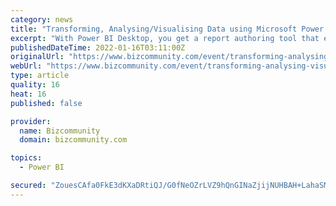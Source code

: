 ```yaml
---
category: news
title: "Transforming, Analysing/Visualising Data using Microsoft Power BI Course"
excerpt: "With Power BI Desktop, you get a report authoring tool that enables you to connect to and query data from different sources using the Query Editor. Date: 31 January 2022 to 04 February 2022"
publishedDateTime: 2022-01-16T03:11:00Z
originalUrl: "https://www.bizcommunity.com/event/transforming-analysing-visualising-data-using-microsoft-power-bi-course-76867"
webUrl: "https://www.bizcommunity.com/event/transforming-analysing-visualising-data-using-microsoft-power-bi-course-76867"
type: article
quality: 16
heat: 16
published: false

provider:
  name: Bizcommunity
  domain: bizcommunity.com

topics:
  - Power BI

secured: "ZouesCAfa0FkE3dKXaDRtiQJ/G0fNeOZrLVZ9hQnGINaZjijNUHBAH+LahaSMFZX3+J7jnRgsPpKEErUfBkxC8+sEtm3fhzbXbJvdzTKMCSTCP+9YpkeogXcfG4P2VgPMFayr+5TlwmqYmIohUvYpYGOtYmIwAocsC5H0TyogxxJ2rBGYQ4ZD5mlo1jgBG4uVA2rPmW/NLcsWC2m++JTLU3XHZAiw3Lw6PfnGaM33Dy1CR/8pLba+bE/mRYXZpk39TSO9NHJRVUTexyTsEdbALiG4KSDiRBVWnjdygQ74e1bM4Hz4w0elypKiagZLKhsK8yVASKoq0syn3KjAlzz/W+6yzgi/fwxXJb1Wd8GD8U=;Ddp3Z+yMQ7nA9pFVVwnkYg=="
---
```


